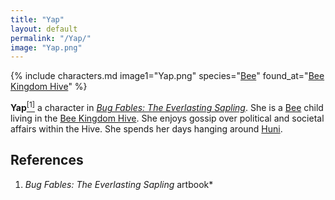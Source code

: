 ```yaml
---
title: "Yap"
layout: default
permalink: "/Yap/"
image: "Yap.png"
---
```

{% include characters.md image1="Yap.png" species="[Bee](/Bee)" found_at="[Bee Kingdom Hive](/Bee_Kingdom_Hive)" %}

**Yap**[<sup>[1]</sup>](#references) a character in *[Bug Fables: The Everlasting Sapling](/Bug_Fables:_The_Everlasting_Sapling)*. She is a [Bee](/Bee) child living in the [Bee Kingdom Hive](/Bee_Kingdom_Hive). She enjoys gossip over political and societal affairs within the Hive. She spends her days hanging around [Huni](/Huni).

## References
1. *Bug Fables: The Everlasting Sapling* artbook*